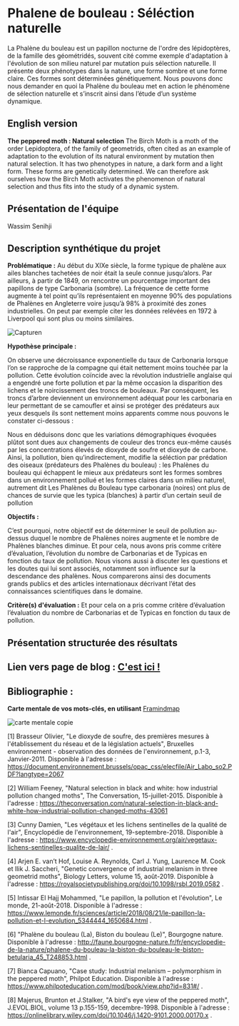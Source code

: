 # Phalene de bouleau : Séléction naturelle 

La Phalène du bouleau est un papillon nocturne de l'ordre des lépidoptères, de la famille des géométridés, souvent cité comme exemple d'adaptation à l'évolution de son milieu naturel par mutation puis sélection naturelle. Il présente deux phénotypes dans la nature, une forme sombre et une forme claire. Ces formes sont déterminées génétiquement. Nous pouvons donc nous demander en quoi la Phalène du bouleau met en action le phénomène de sélection naturelle et s’inscrit ainsi dans l’étude d’un système dynamique. 

## English version
**The peppered moth : Natural selection**
The Birch Moth is a moth of the order Lepidoptera, of the family of geometrids, often cited as an example of adaptation to the evolution of its natural environment by mutation then natural selection. It has two phenotypes in nature, a dark form and a light form. These forms are genetically determined. We can therefore ask ourselves how the Birch Moth activates the phenomenon of natural selection and thus fits into the study of a dynamic system.



## Présentation de l'équipe

Wassim Senihji


## Description synthétique du projet

**Problématique :** 
Au début du XIXe siècle, la forme typique de phalène aux ailes blanches tachetées de noir était la seule connue jusqu’alors. Par ailleurs, à partir de 1849, on rencontre un pourcentage important des papillons de type Carbonaria (sombre). La fréquence de cette forme augmente à tel point qu’ils représentaient en moyenne 90% des populations de Phalènes en Angleterre voire jusqu’à 98% à proximité des zones industrielles. On peut par exemple citer les données relévées en 1972 à Liverpool qui sont plus ou moins similaires. 


 ![Capturen](https://user-images.githubusercontent.com/62718218/82135400-ac856000-9802-11ea-9b8d-72aa09ce319c.PNG)

**Hypothèse principale :**

On observe une décroissance exponentielle du taux de Carbonaria lorsque l’on se rapproche de la compagne qui était nettement moins touchée par la pollution. Cette évolution coïncide avec la révolution industrielle anglaise qui a engendré une forte pollution et par la même occasion la disparition des lichens et le noircissement des troncs de bouleaux. Par conséquent, les troncs d’arbre deviennent un environnement adéquat pour les carbonaria en leur permettant de se camoufler et ainsi se protéger des prédateurs aux yeux desquels ils sont nettement moins apparents comme nous pouvons le constater ci-dessous :  

Nous en déduisons donc que les variations démographiques évoquées plûtot sont dues aux changements de couleur des troncs eux-même causés par les concentrations élevés de dioxyde de soufre et dioxyde de carbone. Ainsi, la pollution, bien qu’indirectement, modifie la séléction par prédation des oiseaux (prédateurs des Phalènes du bouleau) : les Phalènes du bouleau qui échappent le mieux aux prédateurs sont les formes sombres dans un environnement pollué et les formes claires dans un milieu naturel, autrement dit Les Phalènes du Bouleau type carbonaria (noires) ont plus de chances de survie que les typica (blanches) à partir d’un certain seuil de pollution 




**Objectifs :**

C’est pourquoi, notre objectif est de déterminer le seuil de pollution au-dessus duquel le nombre de Phalènes noires augmente et le nombre de Phalènes blanches diminue. Et pour cela, nous avons pris comme critère d’évaluation, l’évolution du nombre de Carbonarias et de Typicas en fonction du taux de pollution. Nous visons aussi à discuter les questions et les doutes qui lui sont associés, notamment son influence sur la descendance des phalènes. Nous comparerons ainsi des documents grands publics et des articles internationaux décrivant l’état des connaissances scientifiques dans le domaine.

**Critère(s) d'évaluation :**
Et pour cela on a pris comme critère d’évaluation l’évaluation du nombre de Carbonarias et de Typicas en fonction du taux de pollution.

## Présentation structurée des résultats



## Lien vers page de blog : <a href=""> C'est ici ! </a>

## Bibliographie :

**Carte mentale de vos mots-clés, en utilisant** <a href="https://image.noelshack.com/fichiers/2020/14/6/1585954882-carte-mentale-copie.png">Framindmap </a> 

![carte mentale copie](https://user-images.githubusercontent.com/62718218/82133117-252af300-97e8-11ea-8dc9-22ab1549f246.png)


[1] Brasseur Olivier, "Le dioxyde de soufre, des premières mesures à l'établissement du réseau et de la législation actuels", Bruxelles environnement - observation des données de l'environnement, p.1-3, Janvier-2011. Disponible à l'adresse : https://document.environnement.brussels/opac_css/elecfile/Air_Labo_so2.PDF?langtype=2067

[2] William Feeney, "Natural selection in black and white: how industrial pollution changed moths", The Conversation, 15-juillet-2015. Disponible à l'adresse : https://theconversation.com/natural-selection-in-black-and-white-how-industrial-pollution-changed-moths-43061

[3] Cunny Damien, "Les végétaux et les lichens sentinelles de la qualité de l'air", Encyclopédie de l'environnement, 19-septembre-2018. Disponible à l'adresse : https://www.encyclopedie-environnement.org/air/vegetaux-lichens-sentinelles-qualite-de-lair/ .

[4] Arjen E. van’t Hof, Louise A. Reynolds, Carl J. Yung, Laurence M. Cook et Ilik J. Saccheri, "Genetic convergence of industrial melanism in three geometrid moths", Biology Letters, volume 15, août-2019. Disponible à l'adresse :
https://royalsocietypublishing.org/doi/10.1098/rsbl.2019.0582 .

[5] Intissar El Hajj Mohammed, "Le papillon, la pollution et l'évolution", Le monde, 21-août-2018. Disponible à l'adresse : https://www.lemonde.fr/sciences/article/2018/08/21/le-papillon-la-pollution-et-l-evolution_5344444_1650684.html .

[6] "Phalène du bouleau (La), Biston du bouleau (Le)", Bourgogne nature. Disponible à l'adresse : http://faune.bourgogne-nature.fr/fr/encyclopedie-de-la-nature/phalene-du-bouleau-la-biston-du-bouleau-le-biston-betularia_45_T248853.html .

[7] Bianca Capuano, "Case study: Industrial melanism – polymorphism in the peppered moth", Philpot Education. Disponible à l'adresse :
https://www.philpoteducation.com/mod/book/view.php?id=831#/ .

[8] Majerus, Brunton et J.Stalker, "A bird's eye view of the peppered moth", J.EVOL.BIOL, volume 13 p.155-159, decembre-1998. Disponible à l'adresse :
https://onlinelibrary.wiley.com/doi/10.1046/j.1420-9101.2000.00170.x .


